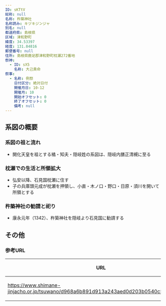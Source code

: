 ```yaml
---
ID: sKTtV
総称: null
名称: 杵築神社
名称読み: キヅキジンジャ
別名: null
都道府県: 島根県
区域: 津和野町
緯度: 34.53397
経度: 131.84816
郵便番号: null
住所: 島根県鹿足郡津和野町枕瀬272番地
祭神:
  - ID: sX5
    名称: 大己貴命
祭事:
  - 名称: 例祭
    日付区分: 絶対日付
    開催月日: 10-12
    開催月: 10
    開始オフセット: 0
    終了オフセット: 0
    備考: null
---
```


## 系図の概要

### 系図の祖と流れ

- 開化天皇を祖とする橘・知夫・隠岐姓の系図は、隠岐内膳正清槻に至る

### 枕瀬での生活と所領拡大

- 弘安以降、石見国枕瀬に住す
- 子の兵庫頭元成が枕瀬を押領し、小直・木ノ口・野口・日原・須川を開いて所領とする

### 杵築神社の勧請と祀り

- 康永元年（1342）、杵築神社を隠岐より石見国に勧請する

## その他

### 参考URL

| URL                                                                                      | 説明   |
| ---------------------------------------------------------------------------------------- | ------ |
| https://www.shimane-jinjacho.or.jp/tsuwano/d968a6b891d913a243aed0d203b0540c57fc2cab.html | 神社庁 |
